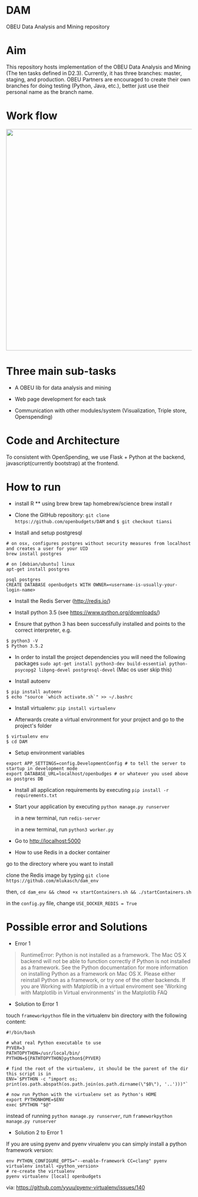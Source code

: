 # DAM
OBEU Data Analysis and Mining repository

# Aim

This repository hosts implementation of the OBEU Data Analysis and Mining (The ten tasks defined in D2.3).
Currently, it has three branches: master, staging, and production.
OBEU Partners are encouraged to create their own branches for doing testing (Python, Java, etc.), better just use their personal name as the branch name. 

# Work flow
<p align="center">
  <img src="doc/pic/DAM_Arch.png" width="600"/>
</p>

# Three main sub-tasks

* A OBEU lib for data analysis and mining

* Web page development for each task

* Communication with other modules/system (Visualization, Triple store, Openspending)

# Code and Architecture

To consistent with OpenSpending, we use Flask + Python at the backend, javascript(currently bootstrap) at the frontend.

# How to run

* install R
** using brew
    brew tap homebrew/science
    brew install r

* Clone the GitHub repository: `git clone https://github.com/openbudgets/DAM` and `$ git checkout tiansi`

* Install and setup postgresql
```
# on osx, configures postgres without security measures from localhost and creates a user for your UID
brew install postgres

# on [debian/ubuntu] linux
apt-get install postgres

psql postgres
CREATE DATABASE openbudgets WITH OWNER=<username-is-usually-your-login-name>
```

* Install the Redis Server (http://redis.io/)

* Install python 3.5 (see <https://www.python.org/downloads/>)

* Ensure that python 3 has been successfully installed and points to the correct interpreter, e.g.
```
$ python3 -V
$ Python 3.5.2
```

* In order to install the project dependencies you will need the following packages
`sudo apt-get install python3-dev build-essential python-psycopg2 libpng-devel postgresql-devel` (Mac os user skip this)

* Install autoenv
```
$ pip install autoenv
$ echo "source `which activate.sh`" >> ~/.bashrc
```

* Install virtualenv: `pip install virtualenv`

* Afterwards create a virtual environment for your project and go to the project's folder
```
$ virtualenv env
$ cd DAM
```

* Setup environment variables

```
export APP_SETTINGS=config.DevelopmentConfig # to tell the server to startup in development mode
export DATABASE_URL=localhost/openbudges # or whatever you used above as postgres DB
```

* Install all application requirements by executing
`pip install -r requirements.txt`

* Start your application by executing
`python manage.py runserver`

  in a new terminal, run `redis-server`

  in a new terminal, run `python3 worker.py`
 
* Go to <http://localhost:5000>

* How to use Redis in a docker container

 go to the directory where you want to install

 clone the Redis image by typing `git clone https://github.com/mlukasch/dam_env`

 then, `cd dam_env && chmod +x startContainers.sh && ./startContainers.sh`

 in the `config.py` file, change `USE_DOCKER_REDIS = True`

# Possible error and Solutions
* Error 1

> RuntimeError: Python is not installed as a framework. The Mac OS X backend will not be able to function correctly if Python is not installed as a framework.
> See the Python documentation for more information on installing Python as a framework on Mac OS X. Please either reinstall Python as a framework, or try
> one of the other backends. If you are Working with Matplotlib in a virtual enviroment see 'Working with Matplotlib in Virtual environments' in the Matplotlib FAQ


* Solution to Error 1

 touch `frameworkpython` file in the virtualenv bin directory with the following content:
```
#!/bin/bash

# what real Python executable to use
PYVER=3
PATHTOPYTHON=/usr/local/bin/
PYTHON=${PATHTOPYTHON}python${PYVER}

# find the root of the virtualenv, it should be the parent of the dir this script is in
ENV=`$PYTHON -c "import os; print(os.path.abspath(os.path.join(os.path.dirname(\"$0\"), '..')))"`

# now run Python with the virtualenv set as Python's HOME
export PYTHONHOME=$ENV
exec $PYTHON "$@"
```

 instead of running `python manage.py runserver`, run `frameworkpython manage.py runserver`

* Solution 2 to Error 1

If you are using pyenv and pyenv virualenv you can simply install a python framework version:

```
env PYTHON_CONFIGURE_OPTS="--enable-framework CC=clang" pyenv virtualenv install <python_version>
# re-create the virtualenv
pyenv virtualenv [local] openbudgets
```

via: https://github.com/yyuu/pyenv-virtualenv/issues/140

